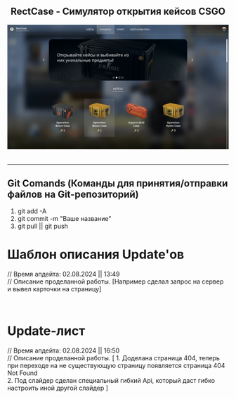 <h2 align="center">
  RectCase - Симулятор открытия кейсов CSGO
  <br/>
  <!-- <a href="https://soumyajit.vercel.app/" target="_blank">E</a> -->
</h2>
<div align="center">
    <img alt="Demo" src="./View/Preview.png" />
</div>


<br />
<hr />

## Git Comands (Команды для принятия/отправки файлов на Git-репозиторий)

  1) git add -A
  2) git commit -m "Ваше название"
  3) git pull || git push


# Шаблон описания Update'ов 
  // Время апдейта: 02.08.2024 || 13:49 <br>
  // Описание проделанной работы. [Например сделал запрос на сервер и вывел карточки на страницу]

  <br>

# Update-лист
  // Время апдейта: 02.08.2024 || 16:50 <br>
  // Описание проделанной работы. [
    1. Доделана страница 404, теперь при переходе на не существующую страницу
    появляется страница 404 Not Found <br>
    2. Под слайдер сделан специальный гибкий Api, который даст гибко настроить иной другой слайдер
  ]<br>
  

